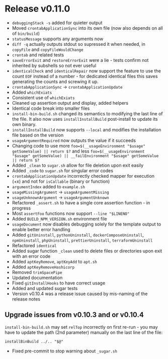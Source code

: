 # Release v0.11.0

- `debuggingStack -s` added for quieter output
- Moved `crontabApplicationSync` into its own file (now also depends on all of `bin/build`)
- `statusMessage` supports any arguments now
- `diff -q` actually outputs stdout so supressed it when needed, in `copyFile` and `copyFileWouldChange`
- `crontab` and related tests
- `saveErrorExit` and `restoreErrorExit` were a lie - tests confirm not inherited by subshells so not ever useful
- `identicalCheck` and `identicalRepair` now support the feature to use the count `EOF` instead of a number - for dedicated identical files this saves generating the counts and screwing it up.
- `crontabApplicationSync` -> `crontabApplicationUpdate`
- Added `whichExiats`
- Consistent use of `whichExiats`
- Cleaned up assertion output and display, added helpers
- Identical code break into smaller files
- `install-bin-build.sh` changed its semantics to modifying the last line of the file. It also now uses `installInstallBuild` post-install to update its own binary.
- `installInstallBuild` now supports `--local` and modifies the installation file based on the version
- `usageArgumentRequired` now outputs the value if it succeeds
- Changing code to use more `foo=$(__usageEnvironment "$usage" getSomeValue) || return $?` and less `foo=$(__usageEnvironment "$usage" getSomeValue) || __failEnvironment "$usage" getSomeValue || return $?`
- Added `_clean` to `sugar.sh` allow for file deletion upon exit easily
- Added `_code` to `sugar.sh` for singular error codes
- `crontabApplicationUpdate` incorrectly checked mapper for execution (+x) and not for `isCallable` (binary or function)
- `argumentIndex` added to `example.sh`
- `usageMissingArgument` -> `usageArgumentMissing`
- `usageUnknownArgument` -> `usageArgumentUnknown`
- Refactored `_assert.sh` to have a single core assertion function - in progress
- Most `assertFoo` functions now support `--line "$LINENO"`
- Added `BUILD_NPM_VERSION.sh` environment file
- `usageDocument` now disables debugging solely for the template output to enable better error handling
- Added `gitUninstall`, `pythonUninstall`, `dockerComposeUninstall`, `npmUninstall`, `phpUninstall`, `prettierUninstall`, `terraformUninstall`
- Refactored `identical`
- Added sugar function `_clean` used to delete files or directories upon exit with an error code
- Added `aptKeyRemove`, `aptKeyAdd` to `apt.sh`
- Added `aptKeyRemoveHashicorp`
- Removed `trimSpacePipe`
- Updated documentation
- Fixed `gitInstallHooks` to have correct usage
- Added and updated sugar tests
- Version v0.10.4 was a release issue caused by mis-naming of the release notes

## Upgrade issues from v0.10.3 and or v0.10.4

`install-bin-build.sh` may set `relTop` incorrectly on first re-run - you may have to update the path (2nd parameter) manually on the last line of the file:

    installBinBuild ../.. "$@"
- Fixed pre-commit to stop warning about `_sugar.sh`
